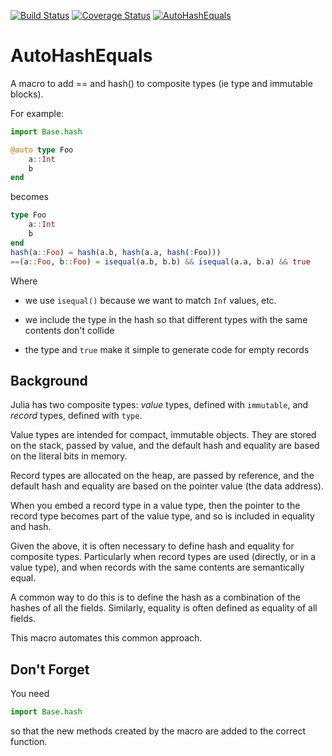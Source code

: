 [![Build
Status](https://travis-ci.org/andrewcooke/AutoHashEquals.jl.png)](https://travis-ci.org/andrewcooke/AutoHashEquals.jl)
[![Coverage Status](https://coveralls.io/repos/andrewcooke/AutoHashEquals.jl/badge.svg)](https://coveralls.io/r/andrewcooke/AutoHashEquals.jl)
[![AutoHashEquals](http://pkg.julialang.org/badges/AutoHashEquals_release.svg)](http://pkg.julialang.org/?pkg=AutoHashEquals&ver=release)

# AutoHashEquals

A macro to add == and hash() to composite types (ie type and immutable
blocks).

For example:

```julia
import Base.hash

@auto type Foo
    a::Int
    b
end
```

becomes

```julia
type Foo
    a::Int
    b
end
hash(a::Foo) = hash(a.b, hash(a.a, hash(:Foo)))
==(a::Foo, b::Foo) = isequal(a.b, b.b) && isequal(a.a, b.a) && true
```

Where

* we use `isequal()` because we want to match `Inf` values, etc.

* we include the type in the hash so that different types with the same
  contents don't collide

* the type and `true` make it simple to generate code for empty records

## Background

Julia has two composite types: *value* types, defined with `immutable`, and
*record* types, defined with `type`.

Value types are intended for compact, immutable objects.  They are stored on
the stack, passed by value, and the default hash and equality are based on the
literal bits in memory.

Record types are allocated on the heap, are passed by reference, and the
default hash and equality are based on the pointer value (the data address).

When you embed a record type in a value type, then the pointer to the record
type becomes part of the value type, and so is included in equality and hash.

Given the above, it is often necessary to define hash and equality for
composite types.  Particularly when record types are used (directly, or in a
value type), and when records with the same contents are semantically equal.

A common way to do this is to define the hash as a combination of the hashes
of all the fields.  Similarly, equality is often defined as equality of all
fields.

This macro automates this common approach.

## Don't Forget

You need

```julia
import Base.hash
```

so that the new methods created by the macro are added to the correct function.
